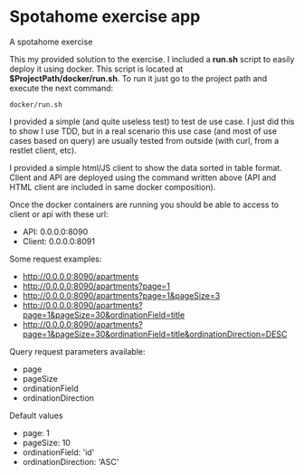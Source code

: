 # Spotahome exercise app
A spotahome exercise

This my provided solution to the exercise. I included a __run.sh__ script to easily deploy it using docker. This script is located at __$ProjectPath/docker/run.sh__. To run it just go to the project path and execute the next command:

```
docker/run.sh
```

I provided a simple (and quite useless test) to test de use case. I just did this to show I use TDD, but in a real scenario this use case (and most of use cases based on query) are usually tested from outside (with curl, from a restlet client, etc). 

I provided a simple html/JS client to show the data sorted in table format. Client and API are deployed using the command written above (API and HTML client are included in same docker composition).

Once the docker containers are running you should be able to access to client or api with these url:

- API: 0.0.0.0:8090
- Client: 0.0.0.0:8091

Some request examples:
- http://0.0.0.0:8090/apartments
- http://0.0.0.0:8090/apartments?page=1
- http://0.0.0.0:8090/apartments?page=1&pageSize=3
- http://0.0.0.0:8090/apartments?page=1&pageSize=30&ordinationField=title
- http://0.0.0.0:8090/apartments?page=1&pageSize=30&ordinationField=title&ordinationDirection=DESC

Query request parameters available:
- page
- pageSize
- ordinationField
- ordinationDirection

Default values
- page: 1
- pageSize: 10
- ordinationField: 'id'
- ordinationDirection: 'ASC'
